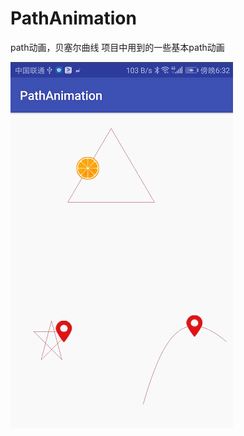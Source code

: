 # PathAnimation
path动画，贝塞尔曲线
项目中用到的一些基本path动画

![img](https://github.com/luoyongVM/PathAnimation/blob/master/raw/111.gif)
